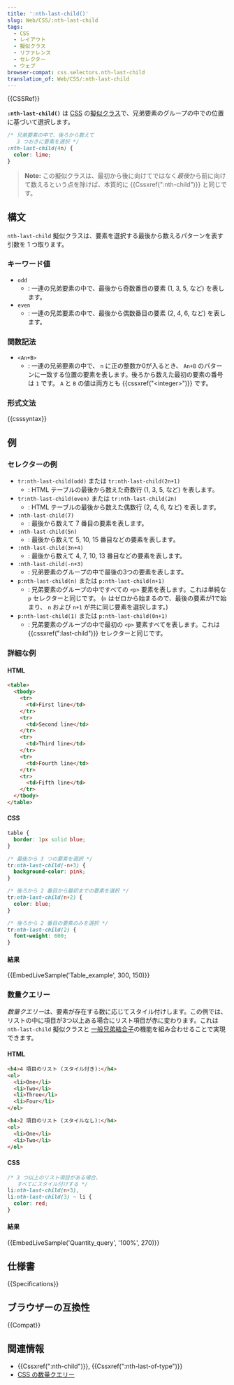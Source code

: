 ```yaml
---
title: ':nth-last-child()'
slug: Web/CSS/:nth-last-child
tags:
  - CSS
  - レイアウト
  - 擬似クラス
  - リファレンス
  - セレクター
  - ウェブ
browser-compat: css.selectors.nth-last-child
translation_of: Web/CSS/:nth-last-child
---
```

{{CSSRef}}

**`:nth-last-child()`** は [CSS](/ja/docs/Web/CSS) の[擬似クラス](/ja/docs/Web/CSS/Pseudo-classes)で、兄弟要素のグループの中での位置に基づいて選択します。

```css
/* 兄弟要素の中で、後ろから数えて
   3 つおきに要素を選択 */
:nth-last-child(4n) {
  color: lime;
}
```

> **Note:** この擬似クラスは、最初から後に向けてではなく*最後*から前に向けて数えるという点を除けば、本質的に {{Cssxref(":nth-child")}} と同じです。

## 構文

`nth-last-child` 擬似クラスは、要素を選択する最後から数えるパターンを表す引数を 1 つ取ります。

### キーワード値

- `odd`
  - : 一連の兄弟要素の中で、最後から奇数番目の要素 (1, 3, 5, など) を表します。
- `even`
  - : 一連の兄弟要素の中で、最後から偶数番目の要素 (2, 4, 6, など) を表します。

### 関数記法

- `<An+B>`
  - : 一連の兄弟要素の中で、 `n` に正の整数か0が入るとき、 `An+B` のパターンに一致する位置の要素を表します。後ろから数えた最初の要素の番号は `1` です。 `A` と `B` の値は両方とも {{cssxref("&lt;integer&gt;")}} です。

### 形式文法

{{csssyntax}}

## 例

### セレクターの例

- `tr:nth-last-child(odd)` または `tr:nth-last-child(2n+1)`
  - : HTML テーブルの最後から数えた奇数行 (1, 3, 5, など) を表します。
- `tr:nth-last-child(even)` または `tr:nth-last-child(2n)`
  - : HTML テーブルの最後から数えた偶数行 (2, 4, 6, など) を表します。
- `:nth-last-child(7)`
  - : 最後から数えて 7 番目の要素を表します。
- `:nth-last-child(5n)`
  - : 最後から数えて 5, 10, 15 番目などの要素を表します。
- `:nth-last-child(3n+4)`
  - : 最後から数えて 4, 7, 10, 13 番目などの要素を表します。
- `:nth-last-child(-n+3)`
  - : 兄弟要素のグループの中で最後の3つの要素を表します。
- `p:nth-last-child(n)` または `p:nth-last-child(n+1)`
  - : 兄弟要素のグループの中ですべての `<p>` 要素を表します。これは単純な `p` セレクターと同じです。 (`n` はゼロから始まるので、最後の要素が1で始まり、 `n` および `n+1` が共に同じ要素を選択します。)
- `p:nth-last-child(1)` または `p:nth-last-child(0n+1)`
  - : 兄弟要素のグループの中で最初の `<p>` 要素すべてを表します。これは {{cssxref(":last-child")}} セレクターと同じです。

### 詳細な例

#### HTML

```html
<table>
  <tbody>
    <tr>
      <td>First line</td>
    </tr>
    <tr>
      <td>Second line</td>
    </tr>
    <tr>
      <td>Third line</td>
    </tr>
    <tr>
      <td>Fourth line</td>
    </tr>
    <tr>
      <td>Fifth line</td>
    </tr>
  </tbody>
</table>
```

#### CSS

```css
table {
  border: 1px solid blue;
}

/* 最後から 3 つの要素を選択 */
tr:nth-last-child(-n+3) {
  background-color: pink;
}

/* 後ろから 2 番目から最初までの要素を選択 */
tr:nth-last-child(n+2) {
  color: blue;
}

/* 後ろから 2 番目の要素のみを選択 */
tr:nth-last-child(2) {
  font-weight: 600;
}
```

#### 結果

{{EmbedLiveSample('Table_example', 300, 150)}}

### 数量クエリー

*数量クエリー*は、要素が存在する数に応じてスタイル付けします。この例では、リストの中に項目が3つ以上ある場合にリスト項目が赤に変わります。これは `nth-last-child` 擬似クラスと [一般兄弟結合子](/ja/docs/Web/CSS/General_sibling_combinator)の機能を組み合わせることで実現できます。

#### HTML

```html
<h4>4 項目のリスト (スタイル付き):</h4>
<ol>
  <li>One</li>
  <li>Two</li>
  <li>Three</li>
  <li>Four</li>
</ol>

<h4>2 項目のリスト (スタイルなし):</h4>
<ol>
  <li>One</li>
  <li>Two</li>
</ol>
```

#### CSS

```css
/* 3 つ以上のリスト項目がある場合、
   すべてにスタイル付けする */
li:nth-last-child(n+3),
li:nth-last-child(3) ~ li {
  color: red;
}
```

#### 結果

{{EmbedLiveSample('Quantity_query', '100%', 270)}}

## 仕様書

{{Specifications}}

## ブラウザーの互換性

{{Compat}}

## 関連情報

- {{Cssxref(":nth-child")}}, {{Cssxref(":nth-last-of-type")}}
- [CSS の数量クエリー](https://alistapart.com/article/quantity-queries-for-css)
